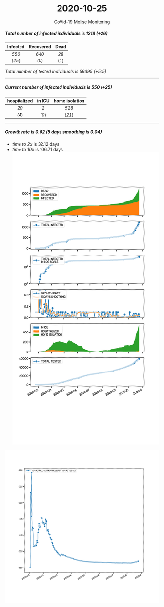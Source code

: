 <div align='center'>

# 2020-10-25
CoVid-19 Molise Monitoring
</div>

##### Total number of infected individuals is 1218 (+26)
Infected | Recovered | Dead
:---: | :---: | :---:
*550* | *640* | *28*
*(25*) | *(0*) | (*1*)

*Total number of tested individuals is 59395 (+515)*
***
##### Current number of infected individuals is 550 (+25)
hospitalized | in ICU | home isolation
:---: | :---: | :---:
*20* |*2* |*528*
*(4*) |*(0*) |*(21*)
***
##### Growth rate is 0.02 (5 days smoothing is 0.04)
- *time to 2x* is 32.12 days
- *time to 10x* is 106.71 days
![stats][stats]

![infected_normalized][infected_normalized]

[stats]: stats_Molise.png
[infected_normalized]: infected_normalized_Molise.png
